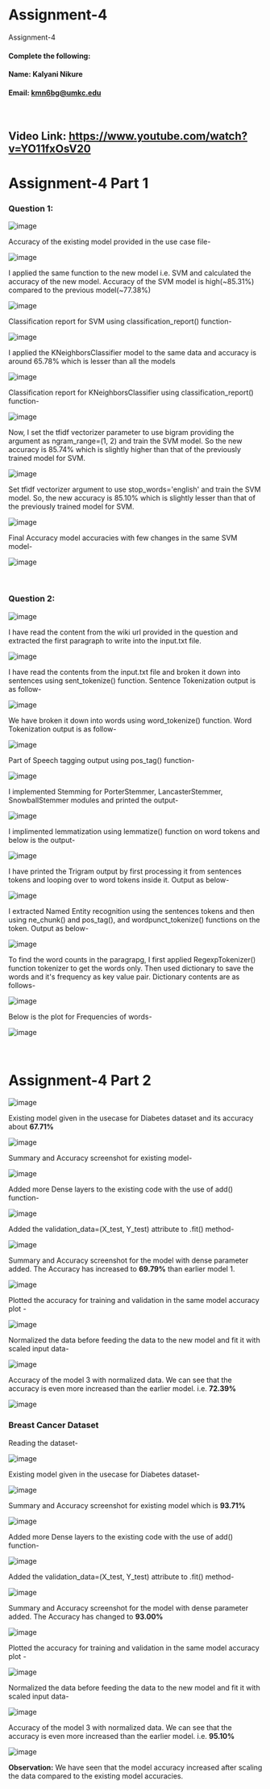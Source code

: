 # Assignment-4
Assignment-4

#### Complete the following:

#### Name: Kalyani Nikure
#### Email: kmn6bg@umkc.edu

<br/>

## Video Link: https://www.youtube.com/watch?v=YO11fxOsV20
 
# Assignment-4 Part 1
### Question 1:

![image](https://user-images.githubusercontent.com/30693095/125012545-ff862c00-e02f-11eb-9459-a831495030bf.png)

Accuracy of the existing model provided in the use case file-

![image](https://user-images.githubusercontent.com/30693095/125012179-63f4bb80-e02f-11eb-8996-3824ea465852.png)

I applied the same function to the new model i.e. SVM and calculated the accuracy of the new model. Accuracy of the SVM model is high(~85.31%) compared to the previous model(~77.38%) 

![image](https://user-images.githubusercontent.com/30693095/125012206-70791400-e02f-11eb-8dec-999b7808a4e8.png)

Classification report for SVM using classification_report() function-

![image](https://user-images.githubusercontent.com/30693095/125012231-7bcc3f80-e02f-11eb-8fda-4c8ff2aa1d99.png)

I applied the KNeighborsClassifier model to the same data and accuracy is around 65.78% which is lesser than all the models

![image](https://user-images.githubusercontent.com/30693095/125012263-871f6b00-e02f-11eb-8ad1-d9384a11eff3.png)

Classification report for KNeighborsClassifier using classification_report() function-

![image](https://user-images.githubusercontent.com/30693095/125012286-91416980-e02f-11eb-8853-6f5e9043b94c.png)

Now, I set the tfidf vectorizer parameter to use bigram providing the argument as ngram_range=(1, 2) and train the SVM model.
So the new accuracy is 85.74% which is slightly higher than that of the previously trained model for SVM.

![image](https://user-images.githubusercontent.com/30693095/125012331-9ef6ef00-e02f-11eb-8929-6b5abbff6c57.png)

Set tfidf vectorizer argument to use stop_words='english' and train the SVM model.
So, the new accuracy is 85.10% which is slightly lesser than that of the previously trained model for SVM.

![image](https://user-images.githubusercontent.com/30693095/125012356-addda180-e02f-11eb-8551-fbdc1c276c51.png)

Final Accuracy model accuracies with few changes in the same SVM model-

![image](https://user-images.githubusercontent.com/30693095/125012383-b635dc80-e02f-11eb-905e-54b63b9357bd.png)

</br>

### Question 2:

![image](https://user-images.githubusercontent.com/30693095/125012579-0c0a8480-e030-11eb-98de-78e5bf8d539c.png)

I have read the content from the wiki url provided in the question and extracted the first paragraph to write into the input.txt file.

![image](https://user-images.githubusercontent.com/30693095/125012497-ec735c00-e02f-11eb-9ba8-76908f146899.png)

I have read the contents from the input.txt file and broken it down into sentences using sent_tokenize() function. Sentence Tokenization output is as follow-

![image](https://user-images.githubusercontent.com/30693095/125012764-57249780-e030-11eb-86ba-8bb2376d19d5.png)

We have broken it down into words using word_tokenize() function. Word Tokenization output is as follow-

![image](https://user-images.githubusercontent.com/30693095/125012804-69063a80-e030-11eb-87e1-5149715a0dcc.png)

Part of Speech tagging output using pos_tag() function-

![image](https://user-images.githubusercontent.com/30693095/125012833-73c0cf80-e030-11eb-9973-cce73b78539b.png)

I implemented Stemming for PorterStemmer, LancasterStemmer, SnowballStemmer modules and printed the output-

![image](https://user-images.githubusercontent.com/30693095/125012877-83401880-e030-11eb-846c-c1127202673c.png)

I implimented lemmatization using lemmatize() function on word tokens and below is the output-

![image](https://user-images.githubusercontent.com/30693095/125012904-8dfaad80-e030-11eb-874f-a90af5c83eff.png)

I have printed the Trigram output by first processing it from sentences tokens and looping over to word tokens inside it. Output as below-

![image](https://user-images.githubusercontent.com/30693095/125012931-99e66f80-e030-11eb-96b8-e77780d42871.png)

I extracted Named Entity recognition using the sentences tokens and then using ne_chunk() and pos_tag(), and wordpunct_tokenize() functions on the token. Output as below-

![image](https://user-images.githubusercontent.com/30693095/125012968-a79bf500-e030-11eb-9c66-8dfcffb34369.png)


To find the word counts in the paragrapg, I first applied RegexpTokenizer() function tokenizer to get the words only. Then used dictionary to save the words and it's frequency as key value pair. Dictionary contents are as follows- 

![image](https://user-images.githubusercontent.com/30693095/125012998-b4204d80-e030-11eb-92f5-c3eeccbea540.png)

Below is the plot for Frequencies of words-

![image](https://user-images.githubusercontent.com/30693095/125357254-feedde00-e32c-11eb-80e2-453bc014932b.png)



<br/>
 
# Assignment-4 Part 2
![image](https://user-images.githubusercontent.com/30693095/125012680-3b20f600-e030-11eb-8970-b856e292f49d.png)

Existing model given in the usecase for Diabetes dataset and its accuracy about **67.71%**

![image](https://user-images.githubusercontent.com/30693095/125020164-f69c5700-e03d-11eb-999a-f2e0d84e2768.png)

Summary and Accuracy screenshot for existing model-

![image](https://user-images.githubusercontent.com/30693095/125020185-0320af80-e03e-11eb-83e5-1d75a671ec3a.png)

Added more Dense layers to the existing code with the use of add() function-

![image](https://user-images.githubusercontent.com/30693095/125020209-116ecb80-e03e-11eb-93ee-965b1a5628ea.png)

Added the validation_data=(X_test, Y_test) attribute to .fit() method- 

![image](https://user-images.githubusercontent.com/30693095/125020237-1cc1f700-e03e-11eb-958d-5f4ee5decf48.png)

Summary and Accuracy screenshot for the model with dense parameter added. The Accuracy has increased to **69.79%** than earlier model 1.

![image](https://user-images.githubusercontent.com/30693095/125020273-28adb900-e03e-11eb-9ebc-efc3a03c239c.png)

Plotted the accuracy for training and validation in the same model accuracy plot -

![image](https://user-images.githubusercontent.com/30693095/125020300-35321180-e03e-11eb-9707-fa89f23a9cb4.png)

Normalized the data before feeding the data to the new model and fit it with scaled input data- 

![image](https://user-images.githubusercontent.com/30693095/125020327-42e79700-e03e-11eb-87fe-e651799db921.png)

Accuracy of the model 3 with normalized data. We can see that the accuracy is even more increased than the earlier model. i.e. **72.39%**

![image](https://user-images.githubusercontent.com/30693095/125021395-26e4f500-e040-11eb-8aa9-b25b0b839049.png)



### Breast Cancer Dataset 

Reading the dataset-

![image](https://user-images.githubusercontent.com/30693095/125020468-83471500-e03e-11eb-9711-63e2e59e0b10.png)

Existing model given in the usecase for Diabetes dataset-

![image](https://user-images.githubusercontent.com/30693095/125020510-9528b800-e03e-11eb-90cb-30f5275c9846.png)

Summary and Accuracy screenshot for existing model which is **93.71%**

![image](https://user-images.githubusercontent.com/30693095/125020529-9fe34d00-e03e-11eb-8129-1cadb3d43f03.png)

Added more Dense layers to the existing code with the use of add() function-

![image](https://user-images.githubusercontent.com/30693095/125020557-ad98d280-e03e-11eb-8483-34af0fcb4ec9.png)

Added the validation_data=(X_test, Y_test) attribute to .fit() method- 

![image](https://user-images.githubusercontent.com/30693095/125020576-b7223a80-e03e-11eb-97c9-ff9752a1a699.png)

Summary and Accuracy screenshot for the model with dense parameter added. The Accuracy has changed to **93.00%**

![image](https://user-images.githubusercontent.com/30693095/125020595-c2756600-e03e-11eb-973c-fbc605b1b07b.png)

Plotted the accuracy for training and validation in the same model accuracy plot -

![image](https://user-images.githubusercontent.com/30693095/125020617-cbfece00-e03e-11eb-9642-c6b4ff21e544.png)

Normalized the data before feeding the data to the new model and fit it with scaled input data- 

![image](https://user-images.githubusercontent.com/30693095/125020656-de790780-e03e-11eb-80a6-f7361acc4d57.png)

Accuracy of the model 3 with normalized data. We can see that the accuracy is even more increased than the earlier model. i.e. **95.10%**

![image](https://user-images.githubusercontent.com/30693095/125020686-e9cc3300-e03e-11eb-9cc1-69fb466c61db.png)

**Observation:** We have seen that the model accuracy increased after scaling the data compared to the existing model accuracies.
